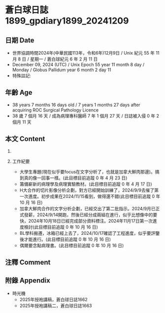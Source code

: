 [_metadata_:encoding]: - "utf-8"
[_metadata_:language]: - "zh-Hant-TW"
[_metadata_:fileformat]: - "markdown"
[_metadata_:MIME_type]: - "text/plain"
[_metadata_:markdown_version]: - "commonmark version 0.30"
[_metadata_:markdown_spec]: - "https://spec.commonmark.org/0.30/"

# 蒼白球日誌1899_gpdiary1899_20241209 #

## 日期 Date ##

* 世界協調時間2024年(中華民國113年，令和6年)12月9日 / Unix 紀元 55 年 11 月 8 日 / 星期一 / 蒼白球紀元 6 年 2 月 11 日
* December 09, 2024 (UTC) / Unix Epoch 55 year 11 month 8 day / Monday / Globus Pallidum year 6 month 2 day 11
* 特殊註記:

## 年齡 Age ##

* 38 years 7 months 16 days old / 7 years 1 months 27 days after acquiring ROC Surgical Pathology Licence
* 38 歲 7 個月 16 天 / 成為病理專科醫師 7 年 1 個月 27 天 / 日誌被入侵 0 年 2 個月 11 天

## 本文 Content ##

1. 

2. 工作紀要

    - 大學生專題(現在似乎要focus在文字分析了，也就是加拿大鮮肉那邊)。搞到真的像一回事一樣。(此目標目前追蹤 0 年 4 月 23 日)
    - 籌備嶄新的病理學及病理實驗教材。(此目標目前追蹤 0 年 4 月 17 日)
    - H大合作的切片影像分析企劃，對方已經開始訓練了，2024/9/9去催了第一次進度。初步成果在2024/11/15看到，做得還不錯(此目標目前追蹤 0 年 10 月 16 日)
    - 加拿大鮮肉合作的文字分析企劃，已經交出了第二批指示。2024/9月已正式發薪，2024/9/14開跑，然後已經分成兩組在進行，似乎比想像中的要快，2024年10月18日已經完成部分資料標注。2024年11月17日第一次進度檢討(此目標目前追蹤 0 年 10 月 16 日)
    - BL學科搬遷，冰箱已經上去了，2024/10/17確認了工程進度，似乎要評鑒後才能進行。(此目標目前追蹤 0 年 10 月 16 日)
    - 偶爾要念點病理書。(此目標目前追蹤 0 年 10 月 16 日)

## 注釋 Comment ##


## 附錄 Appendix ##

* 時光機
    - 2025年授袍講稿，蒼白球日誌1662
    - 2025年授袍講稿二，蒼白球日誌1663
